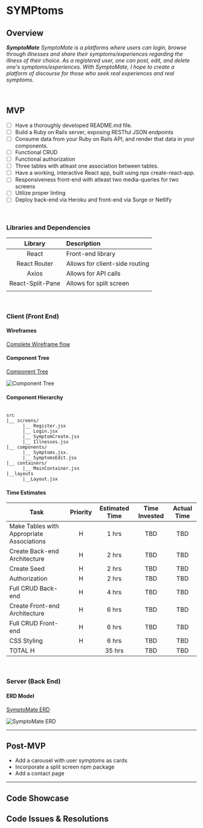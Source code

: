 # SYMPtoms
## Overview

_**SymptoMate** SymptoMate is a platforms where users can login, browse through illnesses and share their symptoms/experiences regarding the illness of their choice. As a registered user, one can post, edit, and delete one's symptoms/experiences. With SymptoMate, I hope to create a platform of discourse for those who seek real experiences and real symptoms._


<br>

## MVP



- [ ] Have a thoroughly developed README.md file.
- [ ] Build a Ruby on Rails server, exposing RESTful JSON endpoints
- [ ] Consume data from your Ruby on Rails API, and render that data in your components.
- [ ] Functional CRUD
- [ ] Functional authorization
- [ ] Three tables with atleast one association between tables.
- [ ] Have a working, interactive React app, built using npx create-react-app.
- [ ] Responsiveness front-end with atleast two media-queries for two screens
- [ ] Utilize proper linting
- [ ] Deploy back-end via Heroku and front-end via Surge or Netlify

<br>

### Libraries and Dependencies

> 

|     Library      | Description                                |
| :--------------: | :----------------------------------------- |
|      React       | Front-end library |
|   React Router   | Allows for client-side routing |
| Axios | Allows for API calls|
|     React-Split-Pane     | Allows for split screen |
|   |  |

<br>

### Client (Front End)

#### Wireframes



[Complete Wireframe flow](https://lucid.app/lucidchart/90707d6c-d867-43ba-aab2-f3358670e613/edit?page=0_0#?folder_id=search)







#### Component Tree


[Component Tree](https://whimsical.com/symptoms-5BsrVtXuUvWWeEfbReBmzi)

![Component Tree](https://i.ibb.co/WfKTQxZ/Screen-Shot-2021-03-05-at-2-10-54-AM.png)

#### Component Hierarchy

 

``` structure

src
|__ screens/
      |__ Register.jsx
      |__ Login.jsx
      |__ SymptomCreate.jsx
      |__ Illnesses.jsx
|__ components/
      |__ Symptoms.jsx.
      |__ SymptomsEdit.jsx
|__ containers/
      |__ MainContainer.jsx
|__layouts
      |__Layout.jsx

```

#### Time Estimates


| Task                | Priority | Estimated Time | Time Invested | Actual Time |
| ------------------- | :------: | :------------: | :-----------: | :---------: |
| Make Tables with Appropriate Associations   |    H     |     1 hrs      |      TBD    |     TBD    |
| Create Back-end Architecture |    H     |     2 hrs      |     TBD     |     TBD     |
| Create Seed               |       H   |     2 hrs      |     TBD    |     TBD     |
| Authorization               |    H      |     2 hrs      |     TBD    |     TBD     |
| Full CRUD Back-end              |     H     |     4 hrs      |     TBD    |     TBD     |
| Create Front-end Architecture   | H           |     6 hrs     |     TBD      |     TBD    |     TBD     |
| Full CRUD Front-end              |    H      |     6 hrs      |     TBD    |     TBD     |
| CSS Styling               |     H     |     6 hrs      |     TBD    |     TBD     |
| TOTAL          H     |          |     35 hrs      |     TBD    |     TBD     |



<br>

### Server (Back End)

#### ERD Model


[SymptoMate ERD](https://app.diagrams.net/#G1t8KrwEQgF-0WHvOmqP9IGG-CJVW4l0eS)

![SymptoMate ERD](https://i.ibb.co/R2Y4L0t/Screen-Shot-2021-03-05-at-2-51-40-AM.png)
<br>

***

## Post-MVP
* Add a carousel with user symptoms as cards 
* Incorporate a split screen npm package
* Add a contact page


***

## Code Showcase



## Code Issues & Resolutions

